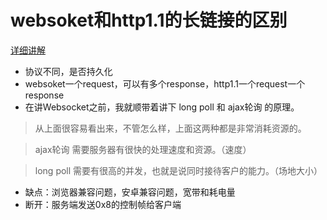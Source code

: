 # websoket和http1.1的长链接的区别

[详细讲解](https://www.zhihu.com/question/20215561/answer/40316953)

* 协议不同，是否持久化
* websoket一个request，可以有多个response，http1.1一个request一个response
* 在讲Websocket之前，我就顺带着讲下 long poll 和 ajax轮询 的原理。

> 从上面很容易看出来，不管怎么样，上面这两种都是非常消耗资源的。

> ajax轮询 需要服务器有很快的处理速度和资源。（速度）

> long poll 需要有很高的并发，也就是说同时接待客户的能力。（场地大小）

* 缺点：浏览器兼容问题，安卓兼容问题，宽带和耗电量
* 断开：服务端发送0x8的控制帧给客户端
